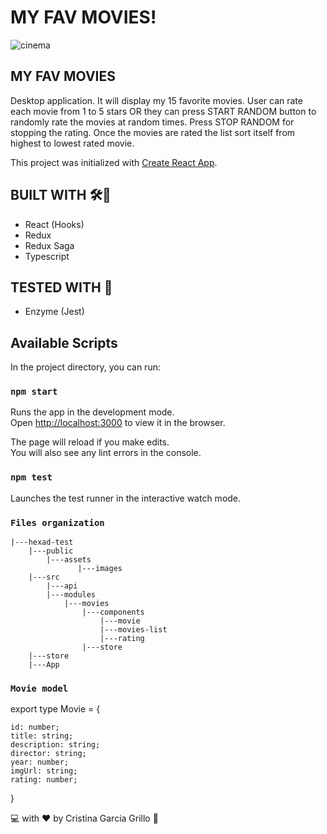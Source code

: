 # MY FAV MOVIES!
![cinema](https://media.giphy.com/media/aPUWIkCcerreE/giphy.gif)


## MY FAV MOVIES 

Desktop application.
It will display my 15 favorite movies.
User can rate each movie from 1 to 5 stars OR they can press START RANDOM button to randomly rate the movies at random times. 
Press STOP RANDOM for stopping the rating.
Once the movies are rated the list sort itself from highest to lowest rated movie.

This project was initialized with [Create React App](https://github.com/facebook/create-react-app).

## BUILT WITH 🛠️:wrench:

- React (Hooks)
- Redux
- Redux Saga
- Typescript


## TESTED WITH :memo:

- Enzyme (Jest)

## Available Scripts

In the project directory, you can run:

### `npm start`

Runs the app in the development mode.<br />
Open [http://localhost:3000](http://localhost:3000) to view it in the browser.

The page will reload if you make edits.<br />
You will also see any lint errors in the console.

### `npm test`

Launches the test runner in the interactive watch mode.<br />


### `Files organization`


    |---hexad-test
        |---public
            |---assets
                   |---images
        |---src
            |---api
            |---modules
                |---movies
                    |---components
                        |---movie
                        |---movies-list
                        |---rating
                    |---store
        |---store
        |---App

### `Movie model`

export type Movie = {

    id: number;
    title: string;
    description: string;
    director: string;
    year: number;
    imgUrl: string;
    rating: number;
}





:computer: with :heart: by Cristina Garcia Grillo :pray: